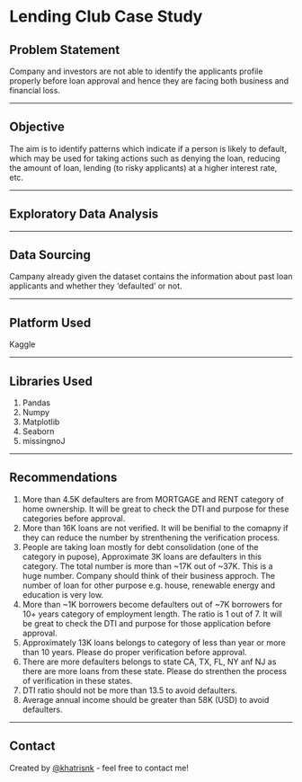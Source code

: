 # Lending Club Case Study

## Problem Statement

Company and investors are not able to identify the applicants profile properly before loan approval and hence they are facing both business and financial loss.

---

## Objective

The aim is to identify patterns which indicate if a person is likely to default, which may be used for taking actions such as denying the loan, reducing the amount of loan, lending (to risky applicants) at a higher interest rate, etc.

---

## Exploratory Data Analysis

---

## Data Sourcing

Campany already given the dataset contains the information about past loan applicants and whether they ‘defaulted’ or not.

---

## Platform Used

Kaggle

---

## Libraries Used

1. Pandas
2. Numpy
3. Matplotlib
4. Seaborn
5. missingnoJ

---

## Recommendations

1. More than 4.5K defaulters are from MORTGAGE and RENT category of home ownership. It will be great to check the DTI and purpose for these categories before approval.
2. More than 16K loans are not verified. It will be benifial to the comapny if they can reduce the number by strenthening the verification process.
3. People are taking loan mostly for debt consolidation (one of the category in pupose), Approximate 3K loans are defaulters in this category. The total number is more than ~17K out of ~37K. This is a huge number. Company should think of their business approch. The number of loan for other purpose e.g. house, renewable energy and education is very low.
4. More than ~1K borrowers become defaulters out of ~7K borrowers for 10+ years category of employment length. The ratio is 1 out of 7. It will be great to check the DTI and purpose for those application before approval.
5. Approximately 13K loans belongs to category of less than year or more than 10 years. Please do proper verification before approval.
6. There are more defaulters belongs to state CA, TX, FL, NY anf NJ as there are more loans from these state. Please do strenthen the process of verification in these states.
7. DTI ratio should not be more than 13.5 to avoid defaulters.
8. Average annual income should be greater than 58K (USD) to avoid defaulters.

---

## Contact
Created by [@khatrisnk](https://github.com/khatrisnk) - feel free to contact me!